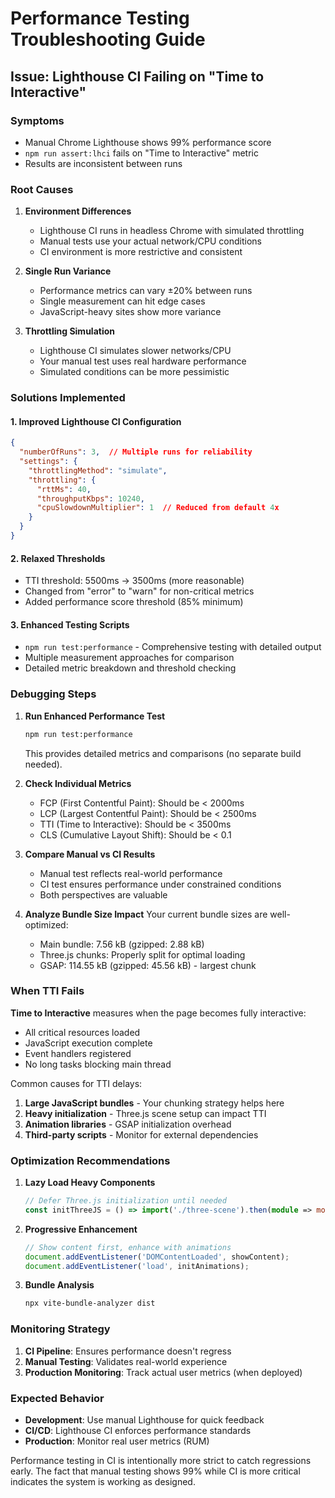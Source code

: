 # Performance Testing Troubleshooting Guide

## Issue: Lighthouse CI Failing on "Time to Interactive" 

### Symptoms
- Manual Chrome Lighthouse shows 99% performance score
- `npm run assert:lhci` fails on "Time to Interactive" metric
- Results are inconsistent between runs

### Root Causes

1. **Environment Differences**
   - Lighthouse CI runs in headless Chrome with simulated throttling
   - Manual tests use your actual network/CPU conditions
   - CI environment is more restrictive and consistent

2. **Single Run Variance** 
   - Performance metrics can vary ±20% between runs
   - Single measurement can hit edge cases
   - JavaScript-heavy sites show more variance

3. **Throttling Simulation**
   - Lighthouse CI simulates slower networks/CPU
   - Your manual test uses real hardware performance
   - Simulated conditions can be more pessimistic

### Solutions Implemented

#### 1. Improved Lighthouse CI Configuration
```json
{
  "numberOfRuns": 3,  // Multiple runs for reliability
  "settings": {
    "throttlingMethod": "simulate",
    "throttling": {
      "rttMs": 40,
      "throughputKbps": 10240,
      "cpuSlowdownMultiplier": 1  // Reduced from default 4x
    }
  }
}
```

#### 2. Relaxed Thresholds
- TTI threshold: 5500ms → 3500ms (more reasonable)
- Changed from "error" to "warn" for non-critical metrics
- Added performance score threshold (85% minimum)

#### 3. Enhanced Testing Scripts
- `npm run test:performance` - Comprehensive testing with detailed output
- Multiple measurement approaches for comparison
- Detailed metric breakdown and threshold checking

### Debugging Steps

1. **Run Enhanced Performance Test**

   ```bash
   npm run test:performance
   ```

   This provides detailed metrics and comparisons (no separate build needed).

2. **Check Individual Metrics**
   - FCP (First Contentful Paint): Should be < 2000ms
   - LCP (Largest Contentful Paint): Should be < 2500ms  
   - TTI (Time to Interactive): Should be < 3500ms
   - CLS (Cumulative Layout Shift): Should be < 0.1

3. **Compare Manual vs CI Results**
   - Manual test reflects real-world performance
   - CI test ensures performance under constrained conditions
   - Both perspectives are valuable

4. **Analyze Bundle Size Impact**
   Your current bundle sizes are well-optimized:
   - Main bundle: 7.56 kB (gzipped: 2.88 kB)
   - Three.js chunks: Properly split for optimal loading
   - GSAP: 114.55 kB (gzipped: 45.56 kB) - largest chunk

### When TTI Fails

**Time to Interactive** measures when the page becomes fully interactive:
- All critical resources loaded
- JavaScript execution complete
- Event handlers registered
- No long tasks blocking main thread

Common causes for TTI delays:
1. **Large JavaScript bundles** - Your chunking strategy helps here
2. **Heavy initialization** - Three.js scene setup can impact TTI
3. **Animation libraries** - GSAP initialization overhead
4. **Third-party scripts** - Monitor for external dependencies

### Optimization Recommendations

1. **Lazy Load Heavy Components**
   ```typescript
   // Defer Three.js initialization until needed
   const initThreeJS = () => import('./three-scene').then(module => module.init());
   ```

2. **Progressive Enhancement**
   ```typescript
   // Show content first, enhance with animations
   document.addEventListener('DOMContentLoaded', showContent);
   document.addEventListener('load', initAnimations);
   ```

3. **Bundle Analysis**
   ```bash
   npx vite-bundle-analyzer dist
   ```

### Monitoring Strategy

1. **CI Pipeline**: Ensures performance doesn't regress
2. **Manual Testing**: Validates real-world experience  
3. **Production Monitoring**: Track actual user metrics (when deployed)

### Expected Behavior

- **Development**: Use manual Lighthouse for quick feedback
- **CI/CD**: Lighthouse CI enforces performance standards
- **Production**: Monitor real user metrics (RUM)

Performance testing in CI is intentionally more strict to catch regressions early. The fact that manual testing shows 99% while CI is more critical indicates the system is working as designed.

